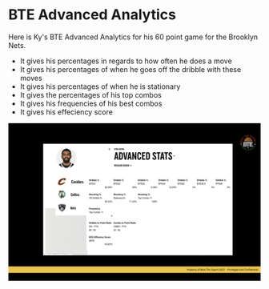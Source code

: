 # BTE Advanced Analytics

Here is Ky's BTE Advanced Analytics for his 60 point game for the Brooklyn Nets. 
- It gives his percentages in regards to how often he does a move 
- It gives his percentages of when he goes off the dribble with these moves 
- It gives his percentages of when he is stationary 
- It gives the percentages of his top combos 
- It gives his frequencies of his best combos 
- It gives his effeciency score

![](https://github.com/rashadwest/rashadwest.github.io/blob/master/_posts/Ky_Advanced.png?raw=true)
